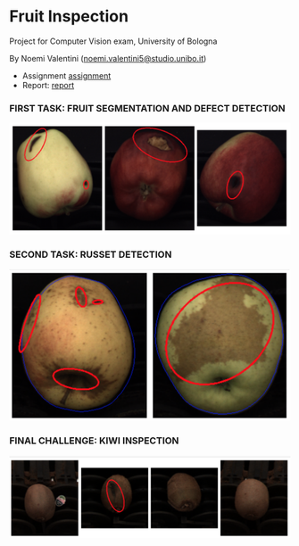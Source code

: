 # Fruit Inspection
Project for Computer Vision exam, University of Bologna

By Noemi Valentini (noemi.valentini5@studio.unibo.it) 

- Assignment [assignment](https://github.com/noemival/fruit_inspection/blob/main/fruit-inspection.pdf)
- Report: [report](https://github.com/noemival/fruit_inspection/blob/main/report/fruit_inspection.pdf)

### FIRST TASK: FRUIT SEGMENTATION AND DEFECT DETECTION
![task1_output](https://github.com/noemival/fruit_inspection/blob/main/img/out1.png)

### SECOND TASK: RUSSET DETECTION
![task2_output](https://github.com/noemival/fruit_inspection/blob/main/img/out2.png)

### FINAL CHALLENGE: KIWI INSPECTION
![task3_output](https://github.com/noemival/fruit_inspection/blob/main/img/out3.png)
